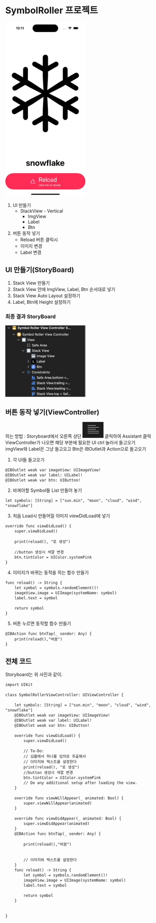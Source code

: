 # SymbolRoller 프로젝트
<img src = "image-1.png" width = "50%">

1. UI 만들기
    - StackView - Vertical
        - ImgView
        - Label
        - Btn
2. 버튼 동작 넣기
    - Reload 버튼 클릭시
    - 이미지 변경
    - Label 변경

## UI 만들기(StoryBoard)
1. Stack View 만들기
2. Stack View 안에 ImgView, Label, Btn 순서대로 넣기
3. Stack View Auto Layout 설정하기
4. Label, Btn에 Height 설정하기

### 최종 결과 StoryBoard
<img src = "image.png" width = "50%">

## 버튼 동작 넣기(ViewController)
하는 방법 : Storyboard에서 오른쪽 상단 ![Alt text](image-2.png) 클릭하여 Assistant 클릭<br>
ViewController가 나오면 해당 부분에 필요한 UI ctrl 눌러서 들고오기<br>
imgView와 Label은 그냥 들고오고 Btn은 IBOutlet과 Action으로 들고오기

1. 각 UI들 들고오기
```
@IBOutlet weak var imageView: UIImageView!
@IBOutlet weak var label: UILabel!
@IBOutlet weak var btn: UIButton!
```

2. 바껴야할 Symbol들 List 만들어 놓기
```
let symbols: [String] = ["sun.min", "moon", "cloud", "wind", "snowflake"]
```

3. 처음 Load시 만들어질 이미지 viewDidLoad에 넣기
```
override func viewDidLoad() {
    super.viewDidLoad()
    
    print(reload(), "로 생성")

    //button 생성시 색깔 변경
    btn.tintColor = UIColor.systemPink
}
```

4. 이미지가 바뀌는 동작을 하는 함수 만들기
```
func reload() -> String {
    let symbol = symbols.randomElement()!
    imageView.image = UIImage(systemName: symbol)
    label.text = symbol
    
    return symbol
}
```

5. 버튼 누르면 동작할 함수 만들기
```
@IBAction func btnTap(_ sender: Any) {
    print(reload(),"바꿈")
}
```

## 전체 코드
Storyboard는 위 사진과 같이.
```
import UIKit

class SymbolRollerViewController: UIViewController {

    let symbols: [String] = ["sun.min", "moon", "cloud", "wind", "snowflake"]
    @IBOutlet weak var imageView: UIImageView!
    @IBOutlet weak var label: UILabel!
    @IBOutlet weak var btn: UIButton!
    
    override func viewDidLoad() {
        super.viewDidLoad()
        
        // To-Do:
        // 심볼에서 하나를 임의로 추출해서
        // 이미지와 텍스트를 설정한다
        print(reload(), "로 생성")
        //button 생성시 색깔 변경
        btn.tintColor = UIColor.systemPink
        // Do any additional setup after loading the view.
    }
    
    override func viewWillAppear(_ animated: Bool) {
        super.viewWillAppear(animated)
    }
    
    override func viewDidAppear(_ animated: Bool) {
        super.viewDidAppear(animated)
    }
    @IBAction func btnTap(_ sender: Any) {
        
        print(reload(),"바꿈")

        
        // 이미지와 텍스트를 설정한다
    }
    func reload() -> String {
        let symbol = symbols.randomElement()!
        imageView.image = UIImage(systemName: symbol)
        label.text = symbol
        
        return symbol
    }
    

}
```